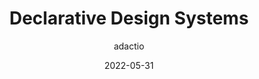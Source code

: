 ---
author: adactio
date: 2022-05-31
draft: true
permalink: false
tags:
  - design-systems
target_url: https://adactio.com/journal/19131
title: Declarative Design Systems
---